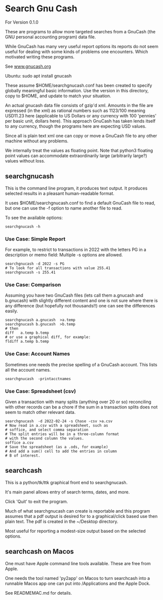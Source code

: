 # Search Gnu Cash

For Version 0.1.0

These are
programs to allow more targeted searches from a GnuCash
(the GNU personal accounting program) data file.

While GnuCash has many very useful report options
its reports do not seem useful for dealing with
some kinds of problems one encounters.
Which motivated writing these programs.

See www.gnucash.org

Ubuntu:  sudo apt install gnucash

These assume $HOME/searchgnucash.conf has been created
to specify globally meaningful basic information.
Use the version in this directory, copy to $HOME, and update
to match your situation.

An actual gnucash data file consists of gzip'd xml.
Amounts in the file are expressed (in the xml) as
rational numbers such as   <value>1123/100</value> 
meaning USD11.23 here (applicable
to US Dollars or any currency with 100 'pennies'
per basic unit, dollars here).
This approach GnuCash has taken
lends itself to any currency, though
the programs here are expecting USD values.

Since all is plain text xml one can copy or
move a GnuCash
file to any other machine without any problems.

We internally treat the values as floating point.
Note that python3 floating point values can
accommodate extraordinarily large (arbitrarily large?)
values without loss.

## searchgnucash

This is the command line program, it produces text output.
It produces selected results in a pleasant
human-readable format.

It uses $HOME/searchgnucash.conf to find a default
GnuCash file to read, but one can use the -f option
to name another file to read.

To see the available options:

    searchgnucash -h

### Use Case: Simple Report

For example, to restrict to transactions in 2022
with the letters PG in a description or memo field:
Multiple -s  options are allowed.

    searchgnucash -d 2022 -s PG
    # To look for all transactions with value 255.41
    searchgnucash -s 255.41

### Use Case: Comparison

Assuming you have two GnuCash files (lets
call them a.gnucash and b.gnucash) with slightly different
content and one is not sure
where there is any difference (but hopefully not
thousands!!)  one can see the differences easily.

    searchgnucash a.gnucash  >a.temp
    searchgnucash b.gnucash  >b.temp
    # then
    diff   a.temp b.temp
    # or use a graphical diff, for example:
    fldiff a.temp b.temp

### Use Case: Account Names

Sometimes one needs the precise spelling of a GnuCash account.
This lists all the account names.

    searchgnucash  -printacctnames

### Use Case: Spreadsheet (csv)

Given a transaction with many splits (anything over 20
or so) reconciling with
other records can be a chore if the sum in a transaction
splits does not seem to match other relevant data.

    searchgnucash  -d 2022-02-24 -s Chase -csv >a.csv
    # Now read in a.csv with a spreadsheet, such as
    # soffice, and select comma separation
    # The split entries will be in a three-column format
    # with the second column the values.
    soffice a.csv
    # Save the spreadsheet (as a .ods, for example)
    # And add a sum() cell to add the entries in column
    # B of interest.

## searchcash

This is a python/tk/ttk graphical front end to searchgnucash.

It's main panel allows entry of search terms, dates, and more.

Click 'Quit' to exit the program.

Much of what searchgnucash can create is reportable and
this program assumes that a pdf output is desired for
to a graphical/click based use then plain text.
The pdf is created in the ~/Desktop directory.

Most useful for reporting a modest-size output based
on the selected options.

## searchcash on Macos

One must have Apple command line tools available.
These are free from Apple.

One needs the tool named 'py2app' on Macos to turn
searchcash into a runnable Macos app one can put
into /Applications and the Apple Dock.

See READMEMAC.md for details.

